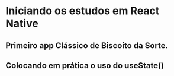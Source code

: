 # Iniciando os estudos em React Native

## Primeiro app Clássico de Biscoito da Sorte.

## Colocando em prática o uso do useState()
